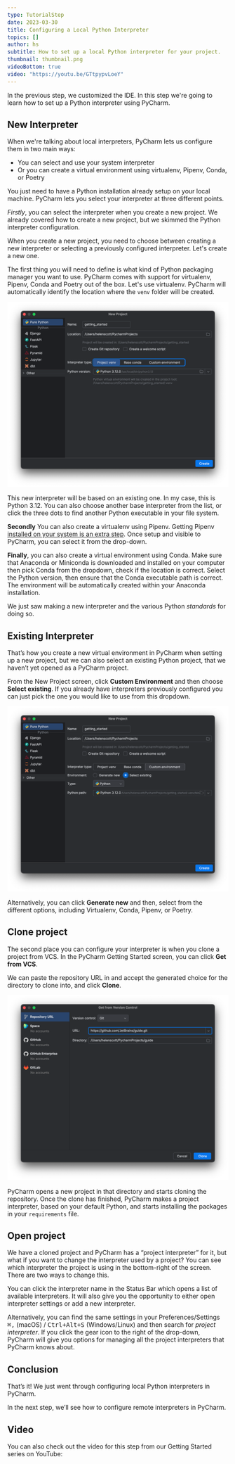 ```yaml
---
type: TutorialStep
date: 2023-03-30
title: Configuring a Local Python Interpreter
topics: []
author: hs
subtitle: How to set up a local Python interpreter for your project.
thumbnail: thumbnail.png
videoBottom: true
video: "https://youtu.be/GTtpypvLoeY"
---
```


In the previous step, we customized the IDE. In this step we're going to learn how to set up a Python interpreter using PyCharm.

## New Interpreter

When we're talking about local interpreters, PyCharm lets us configure them in two main ways:

- You can select and use your system interpreter
- Or you can create a virtual environment using virtualenv, Pipenv, Conda, or Poetry

You just need to have a Python installation already setup on your local machine. PyCharm lets you select your interpreter at three different points.

_Firstly_, you can select the interpreter when you create a new project. We already covered how to create a new project, but we skimmed the Python interpreter configuration.

When you create a new project, you need to choose between creating a new interpreter or selecting a previously configured interpreter. Let's create a new one.

The first thing you will need to define is what kind of Python packaging manager you want to use. PyCharm comes with support for virtualenv, Pipenv, Conda and Poetry out of the box. Let's use virtualenv. PyCharm will automatically identify the location where the `venv` folder will be created.

<img src="virtualenv_interpreter.png" alt="virtualenv_interpreter" />

This new interpreter will be based on an existing one. In my case, this is Python 3.12. You can also choose another base interpreter from the list, or click the three dots to find another Python executable in your file system.

**Secondly** You can also create a virtualenv using Pipenv. Getting Pipenv [installed on your system is an extra step](https://pipenv.pypa.io/en/latest/#install-pipenv-today). Once setup and visible to PyCharm, you can select it from the drop-down.

**Finally**, you can also create a virtual environment using Conda. Make sure that Anaconda or Miniconda is downloaded and installed on your computer then pick Conda from the dropdown, check if the location is correct. Select the Python version, then ensure that the Conda executable path is correct. The environment will be automatically created within your Anaconda installation.

We just saw making a new interpreter and the various Python _standards_ for doing so.

## Existing Interpreter

That’s how you create a new virtual environment in PyCharm when setting up a new project, but we can also select an existing Python project, that we haven’t yet opened as a PyCharm project.

From the New Project screen, click **Custom Environment** and then choose **Select existing**. If you already have interpreters previously configured you can just pick the one you would like to use from this dropdown.

<img src="existing-interpreter.png" alt="Existing Interpreter" />

Alternatively, you can click **Generate new** and then, select from the different options, including Virtualenv, Conda, Pipenv, or Poetry.

## Clone project

The second place you can configure your interpreter is when you clone a project from VCS. In the PyCharm Getting Started screen, you can click **Get from VCS**.

We can paste the repository URL in and accept the generated choice for the directory to clone into, and click **Clone**.

<img src="clone-project.png" alt="Clone project" />

PyCharm opens a new project in that directory and starts cloning the repository. Once the clone has finished, PyCharm makes a project interpreter, based on your default Python, and starts installing the packages in your `requirements` file.

## Open project

We have a cloned project and PyCharm has a “project interpreter” for it, but what if you want to change the interpreter used by a project? You can see which interpreter the project is using in the bottom-right of the screen. There are two ways to change this.

You can click the interpreter name in the Status Bar which opens a list of available interpreters. It will also give you the opportunity to either open interpreter settings or add a new interpreter.

Alternatively, you can find the same settings in your Preferences/Settings <kbd>⌘,</kbd> (macOS) / <kbd>Ctrl+Alt+S</kbd> (Windows/Linux) and then search for _project interpreter_. If you click the gear icon to the right of the drop-down, PyCharm will give you options for managing all the project interpreters that PyCharm knows about.

## Conclusion

That’s it! We just went through configuring local Python interpreters in PyCharm.

In the next step, we’ll see how to configure remote interpreters in PyCharm.

## Video

You can also check out the video for this step from our Getting Started series on YouTube:
